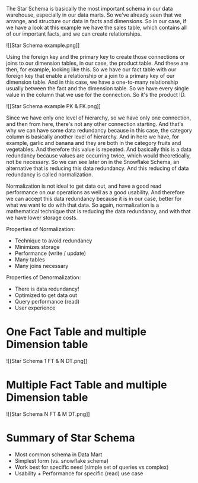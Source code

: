 The Star Schema is basically the most important schema in our data warehouse, especially in our data marts. So we've already seen that we arrange, and structure our data in facts and dimensions. So in our case, if we have a look at this example we have the sales table, which contains all of our important facts, and we can create relationships.

![[Star Schema example.png]]

Using the foreign key and the primary key to create those connections or joins to our dimension tables, in our case, the product table. And these are then, for example, looking like this. So we have our fact table with our foreign key that enable a relationship or a join to a primary key of our dimension table. And in this case, we have a one-to-many relationship usually between the fact and the dimension table. So we have every single value in the column that we use for the connection. So it's the product ID. 

![[Star Schema example PK & FK.png]]

Since we have only one level of hierarchy, so we have only one connection, and then from here, there's not any other connection starting. And that's why we can have some data redundancy because in this case, the category column is basically another level of hierarchy. And in here we have, for example, garlic and banana and they are both in the category fruits and vegetables. And therefore this value is repeated. And basically this is a data redundancy because values are occurring twice, which would theoretically, not be necessary. So we can see later on in the Snowflake Schema, an alternative that is reducing this data redundancy. And this reducing of data redundancy is called normalization.

Normalization is not ideal to get data out, and have a good read performance on our operations as well as a good usability. And therefore we can accept this data redundancy because it is in our case, better for what we want to do with that data. So again, normalization is a mathematical technique that is reducing the data redundancy, and with that we have lower storage costs.

Properties of Normalization:
- Technique to avoid redundancy
- Minimizes storage
- Performance (write / update)
- Many tables
- Many joins necessary

Properties of Denormalization:
- There is data redundancy!
- Optimized to get data out
- Query performance (read)
- User experience

# One Fact Table and multiple Dimension table

![[Star Schema 1 FT & N DT.png]]
# Multiple Fact Table and multiple Dimension table

![[Star Schema N FT & M DT.png]]
# Summary of Star Schema
- Most common schema in Data Mart
- Simplest form (vs. snowflake schema)
- Work best for specific need (simple set of queries vs complex)
- Usability + Performance for specific (read) use case
